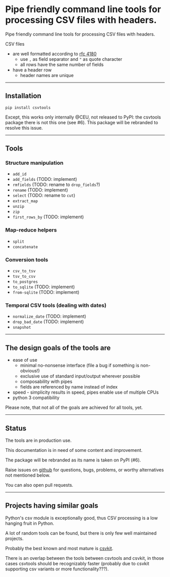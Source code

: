# Pipe friendly command line tools for processing CSV files with headers.

Pipe friendly command line tools for processing CSV files with headers.

CSV files
- are well formatted according to [rfc 4180](https://tools.ietf.org/html/rfc4180)
  - use `,` as field separator and `"` as quote character
  - all rows have the same number of fields
- have a header row
  - header names are unique


------------------
## Installation

    pip install csvtools

Except, this works only internally @CEU, not released to PyPI: the csvtools package there is not this one (see #6).  This package will be rebranded to resolve this issue.


------------------
## Tools

### Structure manipulation

- `add_id`
- `add_fields`  (TODO: implement)
- `rmfields`  (TODO: rename to `drop_fields`?)
- `rename` (TODO: implement)
- `select` (TODO: rename to `cut`)
- `extract_map`
- `unzip`
- `zip`
- `first_rows_by`  (TODO: implement)

### Map-reduce helpers
- `split`
- `concatenate`

### Conversion tools
- `csv_to_tsv`
- `tsv_to_csv`
- `to_postgres`
- `to_sqlite`  (TODO: implement)
- `from-sqlite`  (TODO: implement)

### Temporal CSV tools (dealing with dates)
- `normalize_date`  (TODO: implement)
- `drop_bad_date`  (TODO: implement)
- `snapshot`


------------------
## The design goals of the tools are

- ease of use
    - minimal no-nonsense interface (file a bug if something is non-obvious!)
    - exclusive use of standard input/output wherever possible
    - composability with pipes
    - fields are referenced by name instead of index
- speed - simplicity results in speed, pipes enable use of multiple CPUs
- python 3 compatibility

Please note, that not all of the goals are achieved for all tools, yet.


------------------
## Status

The tools are in production use.

This documentation is in need of some content and improvement.

The package will be rebranded as its name is taken on PyPI (#6).

Raise issues on [github](https://github.com/ceumicrodata/csvtools/issues) for questions, bugs, problems, or worthy alternatives not mentioned below.

You can also open pull requests.


------------------
## Projects having similar goals

Python's csv module is exceptionally good, thus CSV processing is a low hanging fruit in Python.

A lot of random tools can be found, but there is only few well maintained projects.

Probably the best known and most mature is [csvkit](https://github.com/onyxfish/csvkit).

There is an overlap between the tools between csvtools and csvkit, in those cases csvtools should be recognizably faster (probably due to csvkit supporting csv variants or more functionality???).
